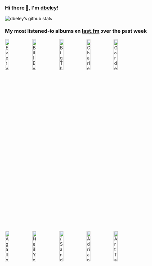 ### Hi there 👋, I'm [dbeley](https://dbeley.ovh/en)!

![dbeley's github stats](https://github-readme-stats.vercel.app/api?username=dbeley)

### My most listened-to albums on [last.fm](https://www.last.fm/user/d_beley) over the past week

[<img src='https://lastfm.freetls.fastly.net/i/u/300x300/636bb0ff2f18ea8614ca670f4852d175.jpg' width='16%' height='16%' alt='Everything Everything - Raw Data Feel'>](https://www.last.fm/music/everything%2beverything/raw%2bdata%2bfeel)&nbsp;
[<img src='https://lastfm.freetls.fastly.net/i/u/300x300/1f85aa968ee6893901e8909185d2cbf0.png' width='16%' height='16%' alt='Bill Evans - Everybody Digs Bill Evans'>](https://www.last.fm/music/bill%2bevans/everybody%2bdigs%2bbill%2bevans)&nbsp;
[<img src='https://lastfm.freetls.fastly.net/i/u/300x300/c5ead34a6aca64a663a3ed83fadfc742.jpg' width='16%' height='16%' alt='Big Thief - Dragon New Warm Mountain I Believe in You'>](https://www.last.fm/music/big%2bthief/dragon%2bnew%2bwarm%2bmountain%2bi%2bbelieve%2bin%2byou)&nbsp;
[<img src='https://lastfm.freetls.fastly.net/i/u/300x300/136503939750bd2fa7855a2cf38e926e.jpg' width='16%' height='16%' alt='Charles Lloyd - The Water Is Wide'>](https://www.last.fm/music/charles%2blloyd/the%2bwater%2bis%2bwide)&nbsp;
[<img src='https://lastfm.freetls.fastly.net/i/u/300x300/ccaad41a78324650baaabf0e71d5748a.jpg' width='16%' height='16%' alt='Garden of Shadows - Oracle Moon'>](https://www.last.fm/music/garden%2bof%2bshadows/oracle%2bmoon)&nbsp;
<br>
[<img src='https://lastfm.freetls.fastly.net/i/u/300x300/cb8b6b0db163433eb22c77accf436050.png' width='16%' height='16%' alt='Agalloch - The Mantle'>](https://www.last.fm/music/agalloch/the%2bmantle)&nbsp;
[<img src='https://lastfm.freetls.fastly.net/i/u/300x300/d7a39e9c501c4ecaaeb78831a1e7e577.png' width='16%' height='16%' alt='Neil Young & Crazy Horse - Greendale'>](https://www.last.fm/music/neil%2byoung%2b%2526%2bcrazy%2bhorse/greendale)&nbsp;
[<img src='https://lastfm.freetls.fastly.net/i/u/300x300/8bbb31da139345622cb44d2bd5d1cccd.jpg' width='16%' height='16%' alt='(Sandy) Alex G - Beach Music'>](https://www.last.fm/music/%2528sandy%2529%2balex%2bg/beach%2bmusic)&nbsp;
[<img src='https://lastfm.freetls.fastly.net/i/u/300x300/80416ed9549211926a15d88cac7498a2.jpg' width='16%' height='16%' alt='Adrianne Lenker - Bright Future'>](https://www.last.fm/music/adrianne%2blenker/bright%2bfuture)&nbsp;
[<img src='https://lastfm.freetls.fastly.net/i/u/300x300/858822f4c3c69f6451c155e2e7596288.jpg' width='16%' height='16%' alt='Art Tatum - Portrait'>](https://www.last.fm/music/art%2btatum/portrait)&nbsp;
<br>

